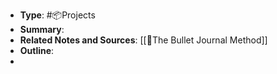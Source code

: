 - **Type**: #📦Projects
- **Summary**:
- **Related Notes and Sources**: [[📘The Bullet Journal Method]]
- **Outline**:
-